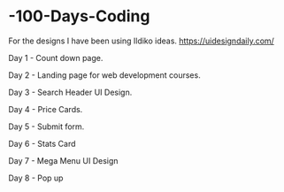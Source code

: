# -100-Days-Coding

For the designs I have been using Ildiko ideas. https://uidesigndaily.com/

Day 1 - Count down page.

Day 2 - Landing page for web development courses.

Day 3 - Search Header UI Design.

Day 4 - Price Cards.

Day 5 - Submit form.

Day 6 - Stats Card

Day 7 - Mega Menu UI Design

Day 8 - Pop up 